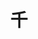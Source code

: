 ---
title: 千
description: 千
kana: せん
pronunciation: senn
tone: ①
type: 名词
pubDate: 2024-08-15 00:00:18
lessonIndex: 3
---